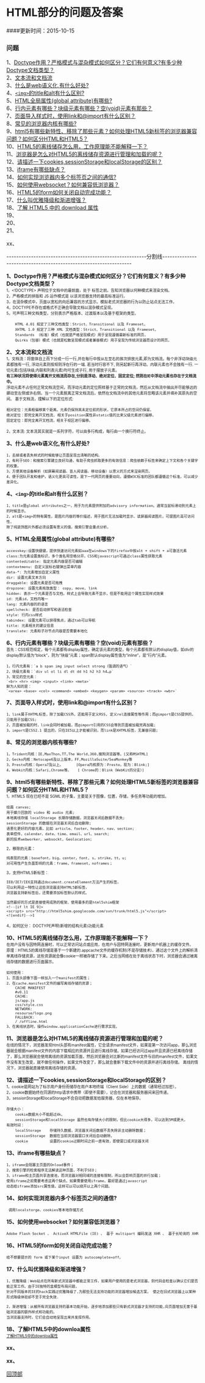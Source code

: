 <a name='回顶部'></a>  
# HTML部分的问题及答案
####更新时间：2015-10-15
### 问题  
1、[Doctype作用？严格模式与混杂模式如何区分？它们有何意义?有多少种Doctype文档类型？](#1)  
2、[文本流和文档流](#2)    
3、[什么是web语义化,有什么好处?](#3)    
4、[`<img>`的title和alt有什么区别?](#4)   
5、[HTML全局属性(global attribute)有哪些?](#5)  
6、[行内元素有哪些？块级元素有哪些？空(void)元素有那些？](#6)  
7、[页面导入样式时，使用link和@import有什么区别？](#7)  
8、[常见的浏览器内核有哪些?](#8)   
9、[html5有哪些新特性、移除了那些元素？如何处理HTML5新标签的浏览器兼容问题？如何区分HTML和HTML5？](#9)  
10、[HTML5的离线储存怎么用，工作原理能不能解释一下？](#10)  
11、[浏览器是怎么对HTML5的离线储存资源进行管理和加载的呢？](#11)  
12、[请描述一下cookies,sessionStorage和localStorage的区别？](#12)  
13、[iframe有哪些缺点？](#13)  
14、[如何实现浏览器内多个标签页之间的通信? ](#14)  
15、[如何使用websocket？如何兼容低浏览器？](#15)  
16、[HTML5的form如何关闭自动完成功能？](#16)   
17、[什么叫优雅降级和渐进增强？](#17)   
18、[了解 HTML5 中的 download 属性](#18)   
19、[](#19)   
20、[](#20)   
21、[](#21)   


xx、[](#)  

---------------------------------------------------------分割线-----------------------------------------------------------------

<a name='1'></a>
**1、Doctype作用？严格模式与混杂模式如何区分？它们有何意义？有多少种Doctype文档类型？**  
<font size=1>
1，<!DOCTYPE> 声明位于文档中的最前面，处于 <html> 标签之前。告知浏览器以何种模式来渲染文档。   
2，严格模式的排版和 JS 运作模式是  以该浏览器支持的最高标准运行。   
3，在混杂模式中，页面以宽松的向后兼容的方式显示。模拟老式浏览器的行为以防止站点无法工作。   
4，DOCTYPE不存在或格式不正确会导致文档以混杂模式呈现。   
5，可声明三种文档类型，分别表示严格版本、过渡版本以及基于框架的类型。

		HTML 4.01 规定了三种文档类型：Strict、Transitional 以及 Frameset。    
		XHTML 1.0 规定了三种 XML 文档类型：Strict、Transitional 以及 Frameset。  
		Standards （标准）模式（也就是严格呈现模式）用于呈现遵循最新标准的网页，
		Quirks（包容）模式（也就是松散呈现模式或者兼容模式）用于呈现为传统浏览器而设计的网页。
</font>  

<a name='2'></a>
**2、文本流和文档流**  
<font size=1>
1，文档流：将窗体自上而下分成一行一行,并在每行中按从左至右的挨次排放元素,即为文档流。每个非浮动块级元素都独有一行, 浮动元素则按规则浮在行的一端. 若当时行容不下, 则另起新行再浮动。内联元素也不会独有一行. 一切元素(包括块级,内联和列表元素)均可生成子行, 用于摆放子元素。  
**有三种状况将使得元素离开文档流而存在,分别是浮动、绝对定位、固定定位; 然则在IE中浮动元素也存在于文档流中。**      
浮动元素不占任何正常文档流空间，而浮动元素的定位照样基于正常的文档流，然后从文档流中抽出并尽能够远的挪动至左侧或许右侧。当一个元素脱离正常文档流后，依然在文档流中的其他元素将忽略该元素并填补其原先的空间。 基于文档流，理解以下的定位形式: 

	相对定位：元素框偏移某个距离。元素仍保持其未定位前的形状，它原本所占的空间仍保留。  
	绝对定位：即完全离开文档流, 相关于position属性非static值的比来父级元素进行偏移。  
	固定定位：即完全离开文档流，相关于视区进行偏移。  
2，文本流: 文本流其实就是一系列字符，可以由多行构成，每行由一个换行符终止。
</font>

<a name='3'></a>
**3、什么是web语义化,有什么好处?**  
<font size=1>

	1，去掉或者丢失样式的时候能够让页面呈现出清晰的结构。     
	2，有利于SEO：和搜索引擎建立良好沟通，有助于爬虫抓取更多的有效信息：爬虫依赖于标签来确定上下文和各个关键字的权重。   
	3，方便其他设备解析（如屏幕阅读器、盲人阅读器、移动设备）以意义的方式来渲染网页。   
	4，便于团队开发和维护，语义化更具可读性，是下一代网页的重要动向，遵循W3C标准的团队都遵循这个标准，可以减少差异化。
</font>  

<a name='4'></a>
**4、`<img>`的title和alt有什么区别？**  
<font size=1>

	1，title是global attributes之一，用于为元素提供附加的advisory information。通常当鼠标滑动到元素上的时候显示。  
	2，alt是<img>的特有属性，是图片内容的等价描述，用于图片无法加载时显示、读屏器阅读图片。可提图片高可访问性，
	除了纯装饰图片外都必须设置有意义的值，搜索引擎会重点分析。
</font>

<a name='5'></a>
**5、HTML全局属性(global attribute)有哪些?**  
<font size=1> 

	accesskey:设置快捷键，提供快速访问元素如aaa在windows下的firefox中按alt + shift + a可激活元素  
	class:为元素设置类标识，多个类名用空格分开，CSS和javascript可通过class属性获取元素  
	contenteditable: 指定元素内容是否可编辑  
	contextmenu: 自定义鼠标右键弹出菜单内容  
	data-*: 为元素增加自定义属性  
	dir: 设置元素文本方向  
	draggable: 设置元素是否可拖拽  
	dropzone: 设置元素拖放类型： copy, move, link  
	hidden: 表示一个元素是否与文档。样式上会导致元素不显示，但是不能用这个属性实现样式效果  
	id: 元素id，文档内唯一  
	lang: 元素内容的的语言  
	spellcheck: 是否启动拼写和语法检查  
	style: 行内css样式  
	tabindex: 设置元素可以获得焦点，通过tab可以导航  
	title: 元素相关的建议信息  
	translate: 元素和子孙节点内容是否需要本地化  
</font>


<a name='6'></a>
**6、行内元素有哪些？块级元素有哪些？空(void)元素有那些？**  
<font size=1>
首先：CSS规范规定，每个元素都有display属性，确定该元素的类型，每个元素都有默认的display值，如div的display默认值为“block”，则为“块级”元素；span默认display属性值为“inline”，是“行内”元素。

	1，行内元素有：`a b span img input select strong（强调的语气）`  
	2，块级元素有：`div ul ol li dl dt dd h1 h2 h3 h4…p`  
	3，常见的空元素：  
	`<br> <hr> <img> <input> <link> <meta>`  
	鲜为人知的是：  
	`<area> <base> <col> <command> <embed> <keygen> <param> <source> <track> <wbr>`
</font>

<a name='7'></a>
**7、页面导入样式时，使用link和@import有什么区别？**  
<font size=1>

	1，link属于XHTML标签，除了加载CSS外，还能用于定义RSS, 定义rel连接属性等作用；而@import是CSS提供的，只能用于加载CSS;  
	2，页面被加载的时，link会同时被加载，而@import引用的CSS会等到页面被加载完再加载;  
	3，import是CSS2.1 提出的，只在IE5以上才能被识别，而link是XHTML标签，无兼容问题;  
</font>

<a name='8'></a>
**8、常见的浏览器内核有哪些?**  
<font size=1>

	1，Trident内核：IE,MaxThon,TT,The World,360,搜狗浏览器等。[又称MSHTML]  
	2，Gecko内核：Netscape6及以上版本，FF,MozillaSuite/SeaMonkey等  
	3，Presto内核：Opera7及以上。      [Opera内核原为：Presto，现为：Blink;]  
	4，Webkit内核：Safari,Chrome等。   [ Chrome的：Blink（WebKit的分支）]  
</font>

<a name='9'></a>
**9、html5有哪些新特性、移除了那些元素？如何处理HTML5新标签的浏览器兼容问题？如何区分HTML和HTML5？**  
<font size=1>
1，HTML5 现在已经不是 SGML 的子集，主要是关于图像，位置，存储，多任务等功能的增加。

	绘画 canvas;  
	用于媒介回放的 video 和 audio 元素;  
	本地离线存储 localStorage 长期存储数据，浏览器关闭后数据不丢失;  
	sessionStorage 的数据在浏览器关闭后自动删除;  
	语意化更好的内容元素，比如 article、footer、header、nav、section;  
	表单控件，calendar、date、time、email、url、search;  
	新的技术webworker, websockt, Geolocation;  
2，移除的元素：

	纯表现的元素：basefont，big，center，font, s，strike，tt，u;  
    对可用性产生负面影响的元素：frame，frameset，noframes；

3，支持HTML5新标签：

	IE8/IE7/IE6支持通过document.createElement方法产生的标签，
	可以利用这一特性让这些浏览器支持HTML5新标签，
	浏览器支持新标签后，还需要添加标签默认的样式。

	当然最好的方式是直接使用成熟的框架、使用最多的是html5shim框架
	<!--[if lt IE 9]>
	<script> src="http://html5shim.googlecode.com/svn/trunk/html5.js"</script>
	<![endif]-->1
4，如何区分： DOCTYPE声明\新增的结构元素\功能元素
</font>

<a name='10'></a>
**10、HTML5的离线储存怎么用，工作原理能不能解释一下？**  
<font size=1>
在用户没有与因特网连接时，可以正常访问站点或应用，在用户与因特网连接时，更新用户机器上的缓存文件。  
原理：HTML5的离线存储是基于一个新建的.appcache文件的缓存机制(不是存储技术)，通过这个文件上的解析清单离线存储资源，这些资源就会像cookie一样被存储了下来。之后当网络在处于离线状态下时，浏览器会通过被离线存储的数据进行页面展示。  

	如何使用：
	1、页面头部像下面一样加入一个manifest的属性；
	2、在cache.manifest文件的编写离线存储的资源；
	    CACHE MANIFEST
	    #v0.11
	    CACHE:
	    js/app.js
	    css/style.css
	    NETWORK:
	    resourse/logo.png
	    FALLBACK:
	    / /offline.html
	3、在离线状态时，操作window.applicationCache进行需求实现。
</font>

<a name='11'></a>
**11、浏览器是怎么对HTML5的离线储存资源进行管理和加载的呢？**  
<font size=1>
在线的情况下，浏览器发现html头部有manifest属性，它会请求manifest文件，如果是第一次访问app，那么浏览器就会根据manifest文件的内容下载相应的资源并且进行离线存储。如果已经访问过app并且资源已经离线存储了，那么浏览器就会使用离线的资源加载页面，然后浏览器会对比新的manifest文件与旧的manifest文件，如果文件没有发生改变，就不做任何操作，如果文件改变了，那么就会重新下载文件中的资源并进行离线存储。
离线的情况下，浏览器就直接使用离线存储的资源。

</font>

<a name='12'></a>
**12、请描述一下cookies,sessionStorage和localStorage的区别？**  
<font size=1>
1，cookie是网站为了标示用户身份而储存在用户本地终端（Client Side）上的数据（通常经过加密）。  
2，cookie数据始终在同源的http请求中携带（即使不需要），记会在浏览器和服务器间来回传递。  
3，sessionStorage和localStorage不会自动把数据发给服务器，仅在本地保存。

	存储大小：
	    cookie数据大小不能超过4k。
	    sessionStorage和localStorage 虽然也有存储大小的限制，但比cookie大得多，可以达到5M或更大。
	有效时间：
	    localStorage    存储持久数据，浏览器关闭后数据不丢失除非主动删除数据；
	    sessionStorage  数据在当前浏览器窗口关闭后自动删除。
	    cookie          设置的cookie过期时间之前一直有效，即使窗口或浏览器关闭
</font>

<a name='13'></a>
**13、iframe有哪些缺点？**  
<font size=1>

	1，iframe会阻塞主页面的Onload事件；  
	2，搜索引擎的检索程序无法解读这种页面，不利于SEO；  
	3，iframe和主页面共享连接池，而浏览器对相同域的连接有限制，所以会影响页面的并行加载； 
	使用iframe之前需要考虑这两个缺点。如果需要使用iframe，最好是通过javascript
	动态给iframe添加src属性值，这样可以可以绕开以上两个问题。
</font>

<a name='14'></a>
**14、如何实现浏览器内多个标签页之间的通信?**
<font size=1>
	 
	 调用localstorge、cookies等本地存储方式
</font>

<a name='15'></a>
**15、如何使用websocket？如何兼容低浏览器？**  
<font size=1>

	Adobe Flash Socket 、 ActiveX HTMLFile (IE) 、 基于 multipart 编码发送 XHR 、 基于长轮询的 XHR
</font>

<a name='16'></a>
**16、HTML5的form如何关闭自动完成功能？**  
<font size=1>

	给不想要提示的 form 或下某个input 设置为 autocomplete=off。
</font>

<a name='17'></a>
**17、什么叫优雅降级和渐进增强？**  
<font size=1>

	1，优雅降级：Web站点在所有新式浏览器中都能正常工作，如果用户使用的是老式浏览器，则代码会检查以确认它们是否能正常工作。由于IE独特的盒模型布局问题，
	针对不同版本的IE的hack实践过优雅降级了,为那些无法支持功能的浏览器增加候选方案，	使之在旧式浏览器上以某种形式降级体验却不至于完全失效.  

	2，渐进增强：从被所有浏览器支持的基本功能开始，逐步地添加那些只有新式浏览器才支持的功能,向页面增加无害于基础浏览器的额外样式和功能的。
	当浏览器支持时，它们会自动地呈现出来并发挥作用。
</font>

<a name='xx'></a>
**18、了解HTML5中的downloa属性**  
<font size=1>
	<a href="http://www.zhangxinxu.com/wordpress/2016/04/know-about-html-download-attribute/">了解HTML5中的downloa属性</a>
</font>

<a name='xx'></a>
**xx、**  
<font size=1>

</font>

<a name='xx'></a>
**xx、**  
<font size=1>

</font>







[回顶部](#回顶部)